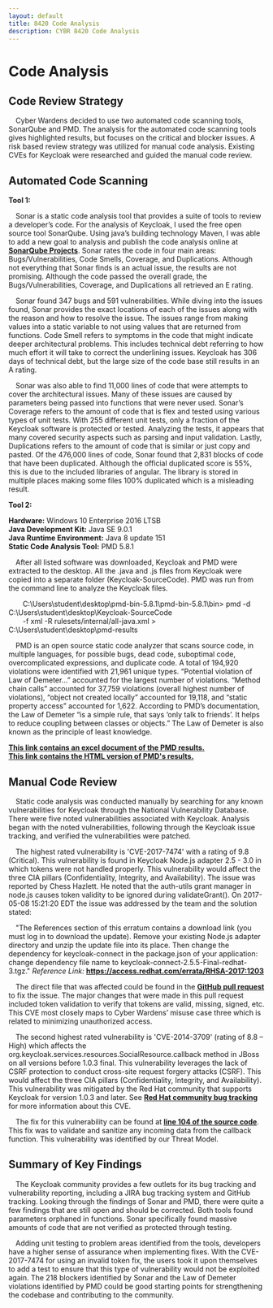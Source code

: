 ```yaml
---
layout: default
title: 8420 Code Analysis
description: CYBR 8420 Code Analysis
---
```

Code Analysis
=============
## Code Review Strategy
&emsp;Cyber Wardens decided to use two automated code scanning tools, SonarQube and PMD.  The analysis for the automated code scanning tools gives highlighted results, but focuses on the critical and blocker issues. A risk based review strategy was utilized for manual code analysis. Existing CVEs for Keycloak were researched and guided the manual code review.   

Automated Code Scanning
-----------------------
<strong>Tool 1:</strong>

&emsp;Sonar is a static code analysis tool that provides a suite of tools to review a developer’s code. For the analysis of Keycloak, I used the free open source tool SonarQube. Using java’s building technology Maven, I was able to add a new goal to analysis and publish the code analysis online at <a href = "https://sonarcloud.io/dashboard?id=org.keycloak%3Akeycloak-parent"><strong>SonarQube Projects</strong></a>. Sonar rates the code in four main areas: Bugs/Vulnerabilities, Code Smells, Coverage, and Duplications. Although not everything that Sonar finds is an actual issue, the results are not promising. Although the code passed the overall grade, the Bugs/Vulnerabilities, Coverage, and Duplications all retrieved an E rating.

&emsp;Sonar found 347 bugs and 591 vulnerabilities. While diving into the issues found, Sonar provides the exact locations of each of the issues along with the reason and how to resolve the issue. The issues range from making values into a static variable to not using values that are returned from functions. Code Smell refers to symptoms in the code that might indicate deeper architectural problems. This includes technical debt referring to how much effort it will take to correct the underlining issues. Keycloak has 306 days of technical debt, but the large size of the code base still results in an A rating. 

&emsp;Sonar was also able to find 11,000 lines of code that were attempts to cover the architectural issues. Many of these issues are caused by parameters being passed into functions that were never used. Sonar’s Coverage refers to the amount of code that is flex and tested using various types of unit tests. With 255 different unit tests, only a fraction of the Keycloak software is protected or tested. Analyzing the tests, it appears that many covered security aspects such as parsing and input validation. Lastly, Duplications refers to the amount of code that is similar or just copy and pasted. Of the 476,000 lines of code, Sonar found that 2,831 blocks of code that have been duplicated. Although the official duplicated score is 55%, this is due to the included libraries of angular. The library is stored in multiple places making some files 100% duplicated which is a misleading result.

<strong>Tool 2:</strong>

<strong>Hardware:</strong> Windows 10 Enterprise 2016 LTSB
<br><strong>Java Development Kit:</strong> Java SE 9.0.1
<br><strong>Java Runtime Environment:</strong> Java 8 update 151
<br><strong>Static Code Analysis Tool:</strong> PMD 5.8.1

&emsp;After all listed software was downloaded, Keycloak and PMD were extracted to the desktop. All the .java and .js files from Keycloak were copied into a separate folder (Keycloak-SourceCode). PMD was run from the command line to analyze the Keycloak files. 

&emsp;&emsp;C:\Users\student\desktop\pmd-bin-5.8.1\pmd-bin-5.8.1\bin> pmd -d C:\Users\student\desktop\Keycloak-SourceCode 
<br>&emsp;&emsp;-f xml -R rulesets/internal/all-java.xml > C:\Users\student\desktop\pmd-results

&emsp;PMD is an open source static code analyzer that scans source code, in multiple languages, for possible bugs, dead code, suboptimal code, overcomplicated expressions, and duplicate code. A total of 194,920 violations were identified with 21,961 unique types. “Potential violation of Law of Demeter…” accounted for the largest number of violations. “Method chain calls” accounted for 37,759 violations (overall highest number of violations), “object not created locally” accounted for 19,118, and “static property access” accounted for 1,622. According to PMD’s documentation, the Law of Demeter “is a simple rule, that says ‘only talk to friends’. It helps to reduce coupling between classes or objects.” The Law of Demeter is also known as the principle of least knowledge. 

<a href="https://github.com/DanielLucier/CYBER8420-SemesterProject/blob/master/CodeAnalysis/Misc/pmd_results/pmd-results.xlsx"><strong>This link contains an excel document of the PMD results.</strong></a>
<br><a href="https://unomaha.box.com/s/9cfp34t56457u4f2w8sm603f9432w0ad"><strong>This link contains the HTML version of PMD's results.</strong></a>

Manual Code Review
------------------
&emsp;Static code analysis was conducted manually by searching for any known vulnerabilities for Keycloak through the National Vulnerability Database. There were five noted vulnerabilities associated with Keycloak. Analysis began with the noted vulnerabilities, following through the Keycloak issue tracking, and verified the vulnerabilities were patched.

&emsp;The highest rated vulnerability is 'CVE-2017-7474' with a rating of 9.8 (Critical). This vulnerability is found in Keycloak Node.js adapter 2.5 - 3.0 in which tokens were not handled properly. This vulnerability would affect the three CIA pillars (Confidentiality, Integrity, and Availability). The issue was reported by Chess Hazlett. He noted that the auth-utils grant manager in node.js causes token validity to be ignored during validateGrant(). On 2017-05-08 15:21:20 EDT the issue was addressed by the team and the solution stated:

&emsp;"The References section of this erratum contains a download link (you must log in to download the update). Remove your existing Node.js adapter directory and unzip the update file into its place. Then change the dependency for keycloak-connect in the package.json of your application: change dependency file name to keycloak-connect-2.5.5-Final-redhat-3.tgz." <i>Reference Link: </i> <strong>https://access.redhat.com/errata/RHSA-2017:1203</strong>

&emsp;The direct file that was affected could be found in the <a href="https://github.com/keycloak/keycloak-nodejs-auth-utils/pull/49/files"><strong>GitHub pull request</strong></a> to fix the issue. The major changes that were made in this pull request included token validation to verify that tokens are valid, missing, signed, etc. This CVE most closely maps to Cyber Wardens’ misuse case three which is related to minimizing unauthorized access.

&emsp;The second highest rated vulnerability is 'CVE-2014-3709' (rating of 8.8 – High) which affects the org.keycloak.services.resources.SocialResource.callback method in JBoss on all versions before 1.0.3 final. This vulnerability leverages the lack of CSRF protection to conduct cross-site request forgery attacks (CSRF). This would affect the three CIA pillars (Confidentiality, Integrity, and Availability). This vulnerability was mitigated by the Red Hat community that supports Keycloak for version 1.0.3 and later. See <a href="https://bugzilla.redhat.com/show_bug.cgi?id=1154971"><strong>Red Hat community bug tracking</strong></a> for more information about this CVE.

&emsp;The fix for this vulnerability can be found at <a href="https://github.com/keycloak/keycloak/blob/4b254475dad05741ab8ec88243dfbd35f7674aa4/services/src/main/java/org/keycloak/services/resources/SocialResource.java#L104"><strong>line 104 of the source code</strong></a>. This fix was to validate and sanitize any incoming data from the callback function. This vulnerability was identified by our Threat Model. 

Summary of Key Findings
-----------------------
&emsp;The Keycloak community provides a few outlets for its bug tracking and vulnerability reporting, including a JIRA bug tracking system and GitHub tracking. Looking through the findings of Sonar and PMD, there were quite a few findings that are still open and should be corrected. Both tools found parameters orphaned in functions. Sonar specifically found massive amounts of code that are not verified as protected through testing. 

&emsp;Adding unit testing to problem areas identified from the tools, developers have a higher sense of assurance when implementing fixes. With the CVE-2017-7474 for using an invalid token fix, the users took it upon themselves to add a test to ensure that this type of vulnerability would not be exploited again. The 218 blockers identified by Sonar and the Law of Demeter violations identified by PMD could be good starting points for strengthening the codebase and contributing to the community.
